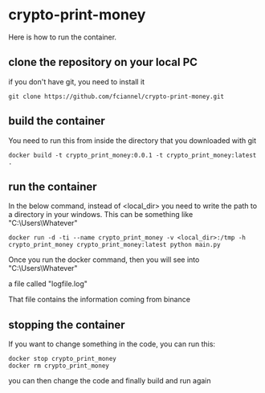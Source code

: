 # crypto-print-money

Here is how to run the container.

## clone the repository on your local PC
if you don't have git, you need to install it

```
git clone https://github.com/fciannel/crypto-print-money.git
```

## build the container
You need to run this from inside the directory that you downloaded with git

```
docker build -t crypto_print_money:0.0.1 -t crypto_print_money:latest .
```

## run the container

In the below command, instead of <local_dir> you need to write the path to a directory in your windows. This can be something like "C:\Users\Whatever"

```
docker run -d -ti --name crypto_print_money -v <local_dir>:/tmp -h crypto_print_money crypto_print_money:latest python main.py
```

Once you run the docker command, then you will see into "C:\Users\Whatever"

a file called "logfile.log"

That file contains the information coming from binance

## stopping the container

If you want to change something in the code, you can run this:

```
docker stop crypto_print_money
docker rm crypto_print_money
```
you can then change the code and finally build and run again

